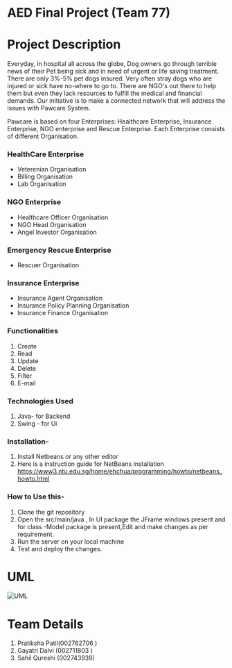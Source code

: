 # AED Final Project (Team 77) 

# Project Description
Everyday, in hospital all across the globe, Dog owners go through terrible news of their Pet being sick and in need of urgent or life saving treatment. There are only 3%-5% pet dogs insured. Very often stray dogs who are injured or sick have no-where to go to. There are NGO's out there to help them but even they lack resources to fulfill the medical and financial demands. Our initiative is to make a connected network that will address the issues with Pawcare System.


Pawcare is based on four Enterprises: Healthcare Enterprise, Insurance Enterprise, NGO enterprise and Rescue Enterprise. Each Enterprise consists of different Organisation.

  ### HealthCare Enterprise 
- Veterenian Organisation 
- Billing Organisation
- Lab Organisation 

### NGO Enterprise 
- Healthcare Officer Organisation
- NGO Head Organisation
- Angel Investor Organisation

### Emergency Rescue Enterprise 
- Rescuer Organisation 
  
### Insurance Enterprise 
- Insurance Agent Organisation 
- Insurance Policy Planning Organisation 
- Insurance Finance Organisation  

### Functionalities
1. Create
2. Read
3. Update
4. Delete
5. Filter
6. E-mail

### Technologies Used
1. Java- for Backend
2. Swing - for Ui

### Installation-
1. Install Netbeans or any other editor
2. Here is a instruction guide for NetBeans installation
https://www3.ntu.edu.sg/home/ehchua/programming/howto/netbeans_howto.html

### How to Use this-
1. Clone the git repository
2. Open the src/main/java , In UI package the JFrame windows present and for class -Model package is present,Edit and make changes as per requirement.
3. Run the server on your local machine
4. Test and deploy the changes.


 
# UML 
![UML](https://user-images.githubusercontent.com/113387627/206948321-0a7a6f96-cbaa-4903-825d-89abdba330da.jpeg)


# Team Details 
1. Pratiksha Patil(002762706 )
2. Gayatri Dalvi (002711803 )
3. Sahil Qureshi (002743939)
